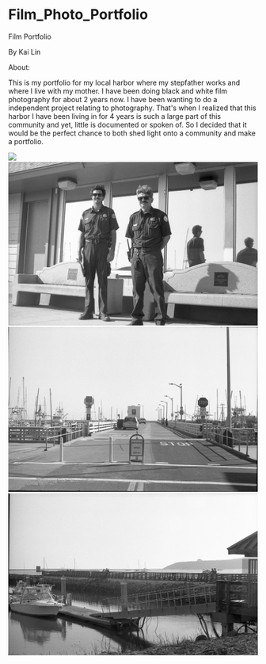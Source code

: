 # Film_Photo_Portfolio
Film Portfolio

By Kai Lin

About:

This is my portfolio for my local harbor where my stepfather works and where I live with my mother. I have been doing black and white film photography for about 2 years now. I have been wanting to do a independent project relating to photography. That's when I realized that this harbor I have been living in for 4 years is such a large part of this community and yet, little is documented or spoken of. So I decided that it would be the perfect chance to both shed light onto a community and make a  portfolio.

<!--See [my picture](img011.jpeg) here. -->

<!-- HTML also works so: -->

<img src="./img050.jpeg"></img>
<img src="./img025.jpeg"></img>
<img src="./img052.jpeg"></img>
<img src="./img053.jpeg"></img>

<!-- and you can create a link for a [standalone page](https://htmlpreview.github.io/?https://github.com/Kai-fujino-lin/Film_Photo_Portfolio/blob/ijonglin/make_link_in_readme/photo_index.html), if
you make it public. -->
